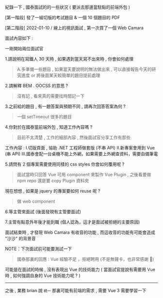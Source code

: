 紀錄一下 , 國泰面試的的一些狀況 ( 要派去那邊當駐點的前端外包 )

[第一階段] 發了一組切版的考試題目 & 一個 10 個題目的 PDF

[第二階段] 2022-01-10 / 線上的視訊面試 , 第一次買了一個 Web Camara

面試內容如下 : 

一剛開始兩位面試官

1.請說明在寫鐵人 30 天時 , 如果遇到當天寫不出來時 , 你會如何處理

> A.多準備一些題目 , 如果當天要說明的無法做出來 , 可以直接報告今天的研究進度 or 將後面某天較簡單的題目提前處理

2.請解釋 BEM . OOCSS 的意思 ?

> 沒有記 , 看來真的需要找時間記一下
 
3.之前給的題目 , 有一題答案與預期不同 , 請再次回答答案為何 ?

> 一個 setTimeout 很多的題目 
 
4.你對於在國泰當前端外包 , 知道工作內容嗎 ? 

> 目前不太清楚 , 工作的細部內容 , 然後面試官分享工作有那些 

工作內容 :
I.切版頁面 , 協助 .NET 工程師做套版 (不串 API)
II.新專案會用到 Vue (串 API)
III.國泰會配一台桌機不能上外網，如果需要上外網查資料，需要自備筆電

5.請問有 2 個專案需要使用同樣的 css styles 你會如何覆用呢 ?

> 面試當時只回答 Vue 可用 component 來製作 Vue Plugin , 之後看要做 npm repo 還是要 copy Plugin 資料夾 

現在想想 , 如果是 jquery 的專案要如何 reuse 呢 ?

> 做 web component 

6.等主管來面試 (後面發現有主管要面試)

7.主管有點意外年後才能到職 (個人認為，這才是面試被拒絕的主要原因)

面試結束時 , 才發現 Web Camara 有收音的功能 , 而這收音的功能有可能會造成 "沙沙" 的背景音

NOTE：下次面試前可能要測試一下

> 國泰那裏的回應 : Vue 經驗不足 ，拒絕聘用 (不是無聲卡，也非常感謝 🤗)

可能是在面試的時候 , 沒有表現出 Vue 的技術能力 ( 當面試官提說有需要用 Vue 時 , 如何強調自身的 Vue 技術能力呢 ? )

---



之後 , 業務 brian 說 `統一` 那裏可能有前端的需求 , 需要 Vue 3 需要學習一下
